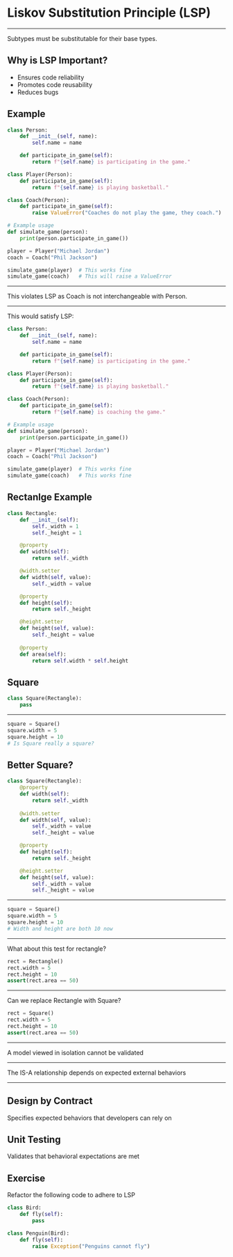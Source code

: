 Liskov Substitution Principle (LSP)
===================================

---

Subtypes must be substitutable for their base types.

## Why is LSP Important?

- Ensures code reliability
- Promotes code reusability
- Reduces bugs

Example
-------

```python
class Person:
    def __init__(self, name):
        self.name = name

    def participate_in_game(self):
        return f"{self.name} is participating in the game."

class Player(Person):
    def participate_in_game(self):
        return f"{self.name} is playing basketball."

class Coach(Person):
    def participate_in_game(self):
        raise ValueError("Coaches do not play the game, they coach.")

# Example usage
def simulate_game(person):
    print(person.participate_in_game())

player = Player("Michael Jordan")
coach = Coach("Phil Jackson")

simulate_game(player)  # This works fine
simulate_game(coach)   # This will raise a ValueError
```

---

This violates LSP as Coach is not interchangeable with Person.

---

This would satisfy LSP:

```python
class Person:
    def __init__(self, name):
        self.name = name

    def participate_in_game(self):
        return f"{self.name} is participating in the game."

class Player(Person):
    def participate_in_game(self):
        return f"{self.name} is playing basketball."

class Coach(Person):
    def participate_in_game(self):
        return f"{self.name} is coaching the game."

# Example usage
def simulate_game(person):
    print(person.participate_in_game())

player = Player("Michael Jordan")
coach = Coach("Phil Jackson")

simulate_game(player)  # This works fine
simulate_game(coach)   # This works fine
```

Rectanlge Example
-----------------

```python
class Rectangle:
    def __init__(self):
        self._width = 1
        self._height = 1

    @property
    def width(self):
        return self._width

    @width.setter
    def width(self, value):
        self._width = value

    @property
    def height(self):
        return self._height

    @height.setter
    def height(self, value):
        self._height = value
    
    @property
    def area(self):
        return self.width * self.height
```

Square
------   

```python
class Square(Rectangle):
    pass
```

---

```python
square = Square()
square.width = 5
square.height = 10
# Is Square really a square?
```

Better Square?
--------------

```python
class Square(Rectangle):
    @property
    def width(self):
        return self._width
    
    @width.setter
    def width(self, value):
        self._width = value
        self._height = value

    @property
    def height(self):
        return self._height

    @height.setter
    def height(self, value):
        self._width = value
        self._height = value
```

---

```python
square = Square()
square.width = 5
square.height = 10
# Width and height are both 10 now
```

---

What about this test for rectangle?

```python
rect = Rectangle()
rect.width = 5
rect.height = 10
assert(rect.area == 50)
```

---

Can we replace Rectangle with Square?

```python
rect = Square()
rect.width = 5
rect.height = 10
assert(rect.area == 50)
```

---

A model viewed in isolation cannot be validated

---

The IS-A relationship depends on expected external behaviors

---

Design by Contract
------------------

Specifies expected behaviors that developers can rely on

Unit Testing
------------

Validates that behavioral expectations are met

## Exercise

Refactor the following code to adhere to LSP

```python
class Bird:
    def fly(self):
        pass

class Penguin(Bird):
    def fly(self):
        raise Exception("Penguins cannot fly")
```
